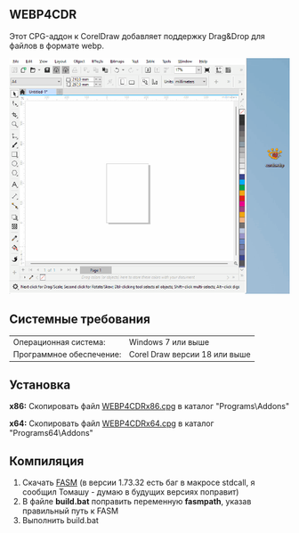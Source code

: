 <h2>WEBP4CDR</h2>
Этот CPG-аддон к CorelDraw добавляет поддержку Drag&Drop для файлов в формате webp.<p>
<p><img src=1.gif><p>
<h2>Системные требования</h2>
<table  style="font-size:100%"><tr><td>Операционная система:<td>Windows 7 или выше
<tr><td>Программное обеспечение:<td>Corel Draw версии 18 или выше</table>
<h2>Установка</h2>
<b>x86:</b>  Скопировать файл <a href=https://github.com/fersatgit/WEBP4CDR/releases/download/v1.0/WEBP4CDRx86.cpg>WEBP4CDRx86.cpg</a> в каталог "Programs\Addons"<p>
<b>x64:</b>  Скопировать файл <a href=https://github.com/fersatgit/WEBP4CDR/releases/download/v1.0/WEBP4CDRx64.cpg>WEBP4CDRx64.cpg</a> в каталог "Programs64\Addons"
<h2>Компиляция</h2><ol>
<li>Скачать <a href=https://flatassembler.net/download.php>FASM</a> (в версии 1.73.32 есть баг в макросе stdcall, я сообщил Томашу - думаю в будущих версиях поправит)
<li>В файле <b>build.bat</b> поправить переменную <b>fasmpath</b>, указав правильный путь к FASM
<li>Выполнить build.bat


